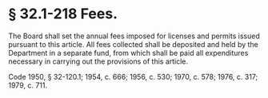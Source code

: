 # § 32.1-218 Fees.

<p>The Board shall set the annual fees imposed for licenses and permits issued pursuant to this article. All fees collected shall be deposited and held by the Department in a separate fund, from which shall be paid all expenditures necessary in carrying out the provisions of this article.</p><p>Code 1950, § 32-120.1; 1954, c. 666; 1956, c. 530; 1970, c. 578; 1976, c. 317; 1979, c. 711.</p>